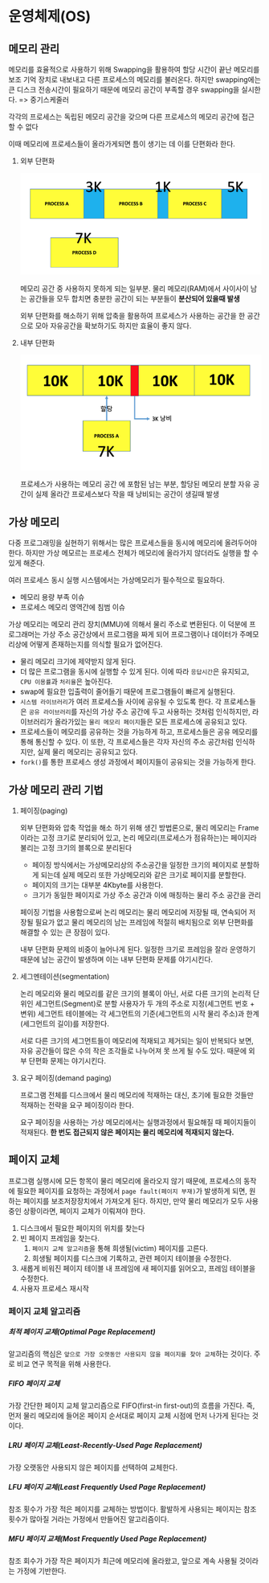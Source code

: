 # 운영체제(OS)

## 메모리 관리

메모리를 효율적으로 사용하기 위해 Swapping을 활용하여 할당 시간이 끝난 메모리를 보조 기억 장치로 내보내고 다른 프로세스의 메모리를 불러온다. 하지만 swapping에는 큰 디스크 전송시간이 필요하기 때문에 메모리 공간이 부족할 경우 swapping을 실시한다. => 중기스케줄러

각각의 프로세스는 독립된 메모리 공간을 갖으며 다른 프로세스의 메모리 공간에 접근 할 수 없다

이때 메모리에 프로세스들이 올라가게되면 틈이 생기는 데 이를 단편화라 한다.

1. 외부 단편화

   ![외부단편화](./external_fragmentation)

   메모리 공간 중 사용하지 못하게 되는 일부분. 물리 메모리(RAM)에서 사이사이 남는 공간들을 모두 합치면 충분한 공간이 되는 부분들이 **분산되어 있을때 발생**

   외부 단편화를 해소하기 위해 압축을 활용하여 프로세스가 사용하는 공간을 한 공간으로 모아 자유공간을 확보하기도 하지만 효율이 좋지 않다.

2. 내부 단편화

   ![내부 단편화](./internal_fragmentation)

   프로세스가 사용하는 메모리 공간 에 포함된 남는 부분, 할당된 메모리 분할 자유 공간이 실제 올라간 프로세스보다 작을 때 낭비되는 공간이 생길때 발생

## 가상 메모리

다중 프로그래밍을 실현하기 위해서는 많은 프로세스들을 동시에 메모리에 올려두어야 한다. 하지만 가상 메모르는 프로세스 전체가 메모리에 올라가지 않더라도 실행을 할 수 있게 해준다.

여러 프로세스 동시 실행 시스템에서는 가상메모리가 필수적으로 필요하다.

- 메모리 용량 부족 이슈
- 프로세스 메모리 영역간에 침범 이슈

가상 메모리는 메모리 관리 장치(MMU)에 의해서 물리 주소로 변환된다. 이 덕분에 프로그래머는 가상 주소 공간상에서 프로그램을 짜게 되어 프로그램이나 데이터가 주메모리상에 어떻게 존재하는지를 의식할 필요가 없어진다.

* 물리 메모리 크기에 제약받지 않게 된다.
* 더 많은 프로그램을 동시에 실행할 수 있게 된다. 이에 따라 `응답시간`은 유지되고, `CPU 이용률`과 `처리율`은 높아진다.
* swap에 필요한 입출력이 줄어들기 때문에 프로그램들이 빠르게 실행된다.
* `시스템 라이브러리`가 여러 프로세스들 사이에 공유될 수 있도록 한다. 각 프로세스들은 `공유 라이브러리`를 자신의 가상 주소 공간에 두고 사용하는 것처럼 인식하지만, 라이브러리가 올라가있는 `물리 메모리 페이지`들은 모든 프로세스에 공유되고 있다.
* 프로세스들이 메모리를 공유하는 것을 가능하게 하고, 프로세스들은 공유 메모리를 통해 통신할 수 있다. 이 또한, 각 프로세스들은 각자 자신의 주소 공간처럼 인식하지만, 실제 물리 메모리는 공유되고 있다.
* `fork()`를 통한 프로세스 생성 과정에서 페이지들이 공유되는 것을 가능하게 한다.

## 가상 메모리 관리 기법

1. 페이징(paging)

   외부 단편화와 압축 작업을 해소 하기 위해 생긴 방법론으로, 물리 메모리는 Frame 이라는 고정 크기로 분리되어 있고, 논리 메모리(프로세스가 점유하는)는 페이지라 불리는 고정 크기의 블록으로 분리된다

   - 페이징 방식에서는 가상메모리상의 주소공간을 일정한 크기의 페이지로 분할하게 되는데 실제 메모리 또한 가상메모리와 같은 크기로 페이지를 분할한다.
   - 페이지의 크기는 대부분 4Kbyte를 사용한다.
   - 크기가 동일한 페이지로 가상 주소 공간과 이에 매칭하는 물리 주소 공간을 관리

   페이징 기법을 사용함으로써 논리 메모리는 물리 메모리에 저장될 때, 연속되어 저장될 필요가 없고 물리 메모리의 남는 프레임에 적절히 배치됨으로 외부 단편화를 해결할 수 있는 큰 장점이 있다.

   내부 단편화 문제의 비중이 늘어나게 된다. 일정한 크기로 프레임을 잘라 운영하기 때문에 남는 공간이 발생하며 이는 내부 단편화 문제를 야기시킨다.

2. 세그멘테이션(segmentation)

   논리 메모리와 물리 메모리를 같은 크기의 블록이 아닌, 서로 다른 크기의 논리적 단위인 세그먼트(Segment)로 분할 사용자가 두 개의 주소로 지정(세그먼트 번호 + 변위) 세그먼트 테이블에는 각 세그먼트의 기준(세그먼트의 시작 물리 주소)과 한계(세그먼트의 길이)를 저장한다.

   서로 다른 크기의 세그먼트들이 메모리에 적재되고 제거되는 일이 반복되다 보면, 자유 공간들이 많은 수의 작은 조각들로 나누어져 못 쓰게 될 수도 있다. 때문에 외부 단편화 문제는 야기시킨다.

3. 요구 페이징(demand paging)

   프로그램 전체를 디스크에서 물리 메모리에 적재하는 대신, 초기에 필요한 것들만 적재하는 전략을 요구 페이징이라 한다.

   요구 페이징을 사용하는 가상 메모리에서는 실행과정에서 필요해질 때 페이지들이 적재된다. **한 번도 접근되지 않은 페이지는 물리 메모리에 적재되지 않는다.**

## 페이지 교체

프로그램 실행시에 모든 항목이 물리 메모리에 올라오지 않기 때문에, 프로세스의 동작에 필요한 페이지를 요청하는 과정에서 `page fault(페이지 부재)`가 발생하게 되면, 원하는 페이지를 보조저장장치에서 가져오게 된다. 하지만, 만약 물리 메모리가 모두 사용중인 상황이라면, 페이지 교체가 이뤄져야 한다.

1. 디스크에서 필요한 페이지의 위치를 찾는다
2. 빈 페이지 프레임을 찾는다.
   1. `페이지 교체 알고리즘`을 통해 희생될(victim) 페이지를 고른다.
   2. 희생될 페이지를 디스크에 기록하고, 관련 페이지 테이블을 수정한다.
3. 새롭게 비워진 페이지 테이블 내 프레임에 새 페이지를 읽어오고, 프레임 테이블을 수정한다.
4. 사용자 프로세스 재시작

### 페이지 교체 알고리즘

##### 최적 페이지 교체(Optimal Page Replacement)

알고리즘의 핵심은 `앞으로 가장 오랫동안 사용되지 않을 페이지를 찾아 교체`하는 것이다. 주로 비교 연구 목적을 위해 사용한다.

##### FIFO 페이지 교체

가장 간단한 페이지 교체 알고리즘으로 FIFO(first-in first-out)의 흐름을 가진다. 즉, 먼저 물리 메모리에 들어온 페이지 순서대로 페이지 교체 시점에 먼저 나가게 된다는 것이다.

##### LRU 페이지 교체(Least-Recently-Used Page Replacement)

가장 오랫동안 사용되지 않은 페이지를 선택하여 교체한다.

##### LFU 페이지 교체(Least Frequently Used Page Replacement)

참조 횟수가 가장 적은 페이지를 교체하는 방법이다. 활발하게 사용되는 페이지는 참조 횟수가 많아질 거라는 가정에서 만들어진 알고리즘이다.

##### MFU 페이지 교체(Most Frequently Used Page Replacement)

참조 회수가 가장 작은 페이지가 최근에 메모리에 올라왔고, 앞으로 계속 사용될 것이라는 가정에 기반한다.
